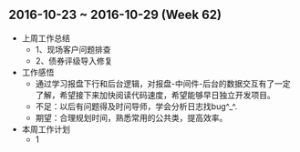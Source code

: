 ## 2016-10-23 ~ 2016-10-29 (Week 62)
- 上周工作总结
  - 1、现场客户问题排查
  - 2、债券评级导入修复
- 工作感悟
  - 通过学习报盘下行和后台逻辑，对报盘-中间件-后台的数据交互有了一定了解，希望接下来加快阅读代码速度，希望能够早日独立开发项目。
  - 不足：以后有问题得及时问导师，学会分析日志找bug^_^.
  - 期望：合理规划时间，熟悉常用的公共类，提高效率。
- 本周工作计划
  - 1
